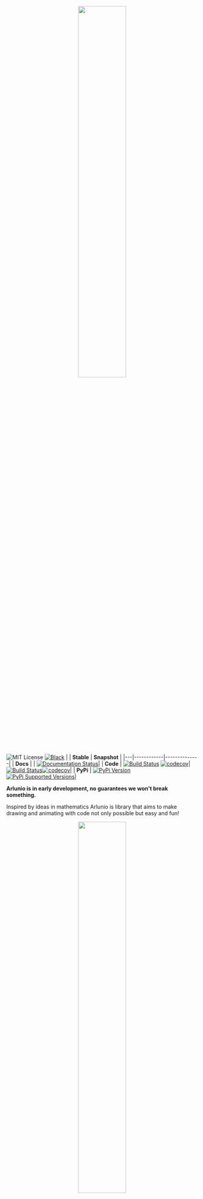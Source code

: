 

<p align="center">
  <a href="https://www.arlun.io/gallery/">
    <img src="https://www.arlun.io/svg/arlunio.svg" width="50%" />
  </a>
</p>

![MIT License](https://img.shields.io/github/license/alcarney/arlunio.svg) [![Black](https://img.shields.io/badge/code%20style-black-000000.svg)](https://github.com/ambv/black)
|   | **Stable** | **Snapshot** |
|---|------------|--------------|
| **Docs** | | [![Documentation Status](https://github.com/swyddfa/arlunio/workflows/Docs%20Build/badge.svg?branch=develop)](https://www.arlun.io/docs/)|
| **Code** | [![Build Status](https://github.com/swyddfa/arlunio/workflows/Python%20Release/badge.svg?branch=master)](https://github.com/swyddfa/arlunio/workflows/Python%20Release/badge.svg?branch=master) [![codecov](https://codecov.io/gh/swyddfa/arlunio/branch/master/graph/badge.svg)](https://codecov.io/gh/swyddfa/arlunio)| [![Build Status](https://github.com/swyddfa/arlunio/workflows/Python%20Release/badge.svg?branch=develop)](https://github.com/swyddfa/arlunio/workflows/Python%20Release/badge.svg?branch=develop)[![codecov](https://codecov.io/gh/swyddfa/arlunio/branch/develop/graph/badge.svg)](https://codecov.io/gh/swyddfa/arlunio)|
| **PyPi** | [![PyPi Version](https://img.shields.io/pypi/v/arlunio.svg)](https://pypi.org/project/arlunio) [![PyPi Supported Versions](https://img.shields.io/pypi/pyversions/arlunio.svg)](https://pypi.org/project/arlunio)|


**Arlunio is in early development, no guarantees we won't break something.**

Inspired by ideas in mathematics Arlunio is library that aims to make drawing
and animating with code not only possible but easy and fun!

<p align="center">
  <a href="https://www.arlun.io/gallery/">
    <img src="https://www.arlun.io/gallery/image/_example.png" width="50%" />
  </a>
</p>

Be sure to check out more examples in our [gallery](https://www.arlun.io/gallery/)

## Getting Started

Arlunio is available for Python 3.7+ and can be installed using `pip`. It comes
with an interactive tutorial based on Jupyter Notebooks:

```sh
$ pip install arlunio[examples]
$ arlunio tutorial
```

Alternatively you can find the tutorial in the [documentation](https://www.arlun.io/docs/users/getstarted/first-image.html)
or even try it out [in your browser](https://mybinder.org/v2/gh/swyddfa/arlunio/gh-pages?filepath=tutorial/users/getstarted/first-image.ipynb)!


## Contributing

Contributions are welcome! Check out the [contributing](https://www.arlun.io/docs/contributing/)
section of the documentation for more information
